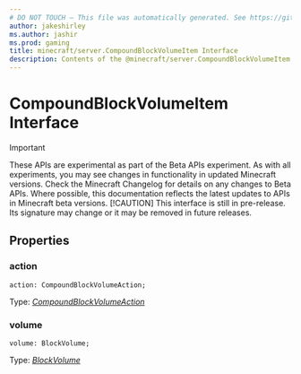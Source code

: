 ```yaml
---
# DO NOT TOUCH — This file was automatically generated. See https://github.com/mojang/minecraftapidocsgenerator to modify descriptions, examples, etc.
author: jakeshirley
ms.author: jashir
ms.prod: gaming
title: minecraft/server.CompoundBlockVolumeItem Interface
description: Contents of the @minecraft/server.CompoundBlockVolumeItem class.
---
```

# CompoundBlockVolumeItem Interface
>[!IMPORTANT]
>These APIs are experimental as part of the Beta APIs experiment. As with all experiments, you may see changes in functionality in updated Minecraft versions. Check the Minecraft Changelog for details on any changes to Beta APIs. Where possible, this documentation reflects the latest updates to APIs in Minecraft beta versions.
> [!CAUTION]
> This interface is still in pre-release.  Its signature may change or it may be removed in future releases.

## Properties

### **action**
`action: CompoundBlockVolumeAction;`

Type: [*CompoundBlockVolumeAction*](CompoundBlockVolumeAction.md)

### **volume**
`volume: BlockVolume;`

Type: [*BlockVolume*](BlockVolume.md)
